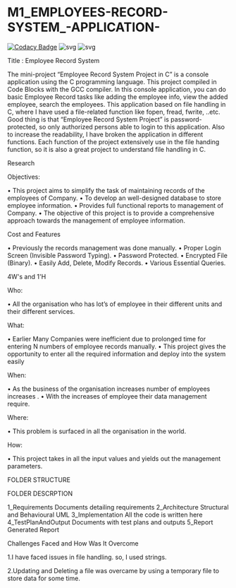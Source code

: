 # M1_EMPLOYEES-RECORD-SYSTEM_-APPLICATION-
[![Codacy Badge](https://app.codacy.com/project/badge/Grade/317d38e2946a46c8ae185f7a6ca625ad)](https://www.codacy.com/gh/Aravindh118/M1_EMPLOYEES-RECORD-SYSTEM_-APPLICATION-/dashboard?utm_source=github.com&amp;utm_medium=referral&amp;utm_content=Aravindh118/M1_EMPLOYEES-RECORD-SYSTEM_-APPLICATION-&amp;utm_campaign=Badge_Grade)
![svg](https://user-images.githubusercontent.com/98834359/156333223-01cbdbd0-80ba-4872-9c1e-bb055d445ade.svg)
![svg](https://user-images.githubusercontent.com/98834359/156333564-91a43b82-845a-4b4e-a3a7-9b44f49bf437.svg)

Title : Employee Record System

The mini-project “Employee Record System Project in C” is a console application using the C programming language. This project compiled in Code Blocks with the GCC compiler. In this console application, you can do basic Employee Record tasks like adding the employee info, view the added employee, search the employees. This application based on file handling in C, where I have used a file-related function like fopen, fread, fwrite, ..etc. Good thing is that “Employee Record System Project” is password-protected, so only authorized persons able to login to this application. Also to increase the readability, I have broken the application in different functions. Each function of the project extensively use in the file handing function, so it is also a great project to understand file handling in C.

Research

Objectives:

• This project aims to simplify the task of maintaining records of the employees of Company. • To develop an well-designed database to store employee information. • Provides full functional reports to management of Company. • The objective of this project is to provide a comprehensive approach towards the management of employee information.

Cost and Features

• Previously the records management was done manually. • Proper Login Screen (Invisible Password Typing). • Password Protected. • Encrypted File (Binary). • Easily Add, Delete, Modify Records. • Various Essential Queries.

4W's and 1'H

Who:

• All the organisation who has lot’s of employee in their different units and their different services.

What:

• Earlier Many Companies were inefficient due to prolonged time for entering N numbers of employee records manually. • This project gives the opportunity to enter all the required information and deploy into the system easily

When:

• As the business of the organisation increases number of employees increases . • With the increases of employee their data management require.

Where:

• This problem is surfaced in all the organisation in the world.

How:

• This project takes in all the input values and yields out the management parameters.

FOLDER STRUCTURE

FOLDER	DESCRPTION

1_Requirements	Documents detailing requirements
2_Architecture	Structural and Behavioural UML
3_Implementation	All the code is written here
4_TestPlanAndOutput	Documents with test plans and outputs
5_Report	Generated Report


Challenges Faced and How Was It Overcome

1.I have faced issues in file handling. so, I used strings.

2.Updating and Deleting a file was overcame by using a temporary file to store data for some time.
